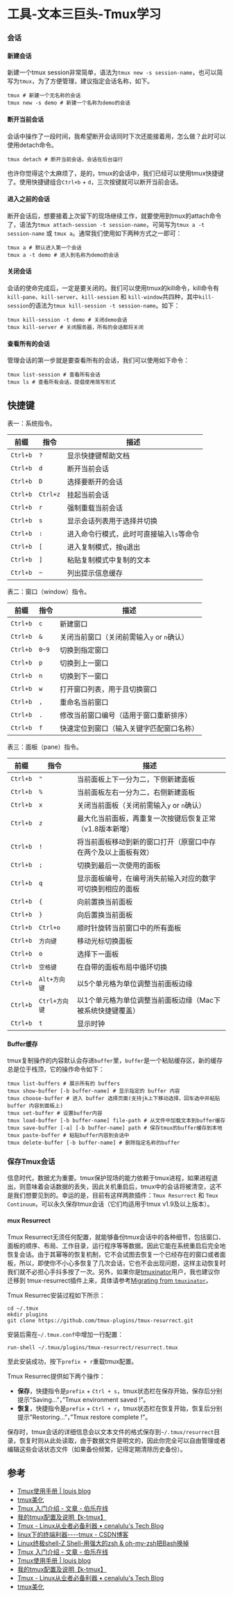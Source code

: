 # 工具-文本三巨头-Tmux学习

### 会话

#### 新建会话

新建一个tmux session非常简单，语法为`tmux new -s session-name`，也可以简写为`tmux`，为了方便管理，建议指定会话名称，如下。

```
tmux # 新建一个无名称的会话
tmux new -s demo # 新建一个名称为demo的会话

```

#### 断开当前会话

会话中操作了一段时间，我希望断开会话同时下次还能接着用，怎么做？此时可以使用detach命令。

```
tmux detach # 断开当前会话，会话在后台运行

```

也许你觉得这个太麻烦了，是的，tmux的会话中，我们已经可以使用tmux快捷键了。使用快捷键组合`Ctrl+b` + `d`，三次按键就可以断开当前会话。

#### 进入之前的会话

断开会话后，想要接着上次留下的现场继续工作，就要使用到tmux的attach命令了，语法为`tmux attach-session -t session-name`，可简写为`tmux a -t session-name` 或 `tmux a`。通常我们使用如下两种方式之一即可：

```
tmux a # 默认进入第一个会话
tmux a -t demo # 进入到名称为demo的会话

```

#### 关闭会话

会话的使命完成后，一定是要关闭的。我们可以使用tmux的kill命令，kill命令有`kill-pane`、`kill-server`、`kill-session` 和 `kill-window`共四种，其中`kill-session`的语法为`tmux kill-session -t session-name`。如下：

```
tmux kill-session -t demo # 关闭demo会话
tmux kill-server # 关闭服务器，所有的会话都将关闭

```

#### 查看所有的会话

管理会话的第一步就是要查看所有的会话，我们可以使用如下命令：

```
tmux list-session # 查看所有会话
tmux ls # 查看所有会话，提倡使用简写形式

```

## 快捷键


表一：系统指令。

| 前缀 | 指令 | 描述 |
| --- | --- | --- |
| `Ctrl+b` | `?` | 显示快捷键帮助文档 |
| `Ctrl+b` | `d` | 断开当前会话 |
| `Ctrl+b` | `D` | 选择要断开的会话 |
| `Ctrl+b` | `Ctrl+z` | 挂起当前会话 |
| `Ctrl+b` | `r` | 强制重载当前会话 |
| `Ctrl+b` | `s` | 显示会话列表用于选择并切换 |
| `Ctrl+b` | `:` | 进入命令行模式，此时可直接输入`ls`等命令 |
| `Ctrl+b` | `[` | 进入复制模式，按`q`退出 |
| `Ctrl+b` | `]` | 粘贴复制模式中复制的文本 |
| `Ctrl+b` | `~` | 列出提示信息缓存 |

表二：窗口（window）指令。

| 前缀 | 指令 | 描述 |
| --- | --- | --- |
| `Ctrl+b` | `c` | 新建窗口 |
| `Ctrl+b` | `&` | 关闭当前窗口（关闭前需输入`y` or `n`确认） |
| `Ctrl+b` | `0~9` | 切换到指定窗口 |
| `Ctrl+b` | `p` | 切换到上一窗口 |
| `Ctrl+b` | `n` | 切换到下一窗口 |
| `Ctrl+b` | `w` | 打开窗口列表，用于且切换窗口 |
| `Ctrl+b` | `,` | 重命名当前窗口 |
| `Ctrl+b` | `.` | 修改当前窗口编号（适用于窗口重新排序） |
| `Ctrl+b` | `f` | 快速定位到窗口（输入关键字匹配窗口名称） |

表三：面板（pane）指令。

| 前缀 | 指令 | 描述 |
| --- | --- | --- |
| `Ctrl+b` | `"` | 当前面板上下一分为二，下侧新建面板 |
| `Ctrl+b` | `%` | 当前面板左右一分为二，右侧新建面板 |
| `Ctrl+b` | `x` | 关闭当前面板（关闭前需输入`y` or `n`确认） |
| `Ctrl+b` | `z` | 最大化当前面板，再重复一次按键后恢复正常（v1.8版本新增） |
| `Ctrl+b` | `!` | 将当前面板移动到新的窗口打开（原窗口中存在两个及以上面板有效） |
| `Ctrl+b` | `;` | 切换到最后一次使用的面板 |
| `Ctrl+b` | `q` | 显示面板编号，在编号消失前输入对应的数字可切换到相应的面板 |
| `Ctrl+b` | `{` | 向前置换当前面板 |
| `Ctrl+b` | `}` | 向后置换当前面板 |
| `Ctrl+b` | `Ctrl+o` | 顺时针旋转当前窗口中的所有面板 |
| `Ctrl+b` | `方向键` | 移动光标切换面板 |
| `Ctrl+b` | `o` | 选择下一面板 |
| `Ctrl+b` | `空格键` | 在自带的面板布局中循环切换 |
| `Ctrl+b` | `Alt+方向键` | 以5个单元格为单位调整当前面板边缘 |
| `Ctrl+b` | `Ctrl+方向键` | 以1个单元格为单位调整当前面板边缘（Mac下被系统快捷键覆盖） |
| `Ctrl+b` | `t` | 显示时钟 |


#### **Buffer缓存**

tmux复制操作的内容默认会存进`buffer`里，`buffer`是一个粘贴缓存区，新的缓存总是位于栈顶，它的操作命令如下：

```
tmux list-buffers # 展示所有的 buffers
tmux show-buffer [-b buffer-name] # 显示指定的 buffer 内容
tmux choose-buffer # 进入 buffer 选择页面(支持jk上下移动选择，回车选中并粘贴 buffer 内容到面板上)
tmux set-buffer # 设置buffer内容
tmux load-buffer [-b buffer-name] file-path # 从文件中加载文本到buffer缓存
tmux save-buffer [-a] [-b buffer-name] path # 保存tmux的buffer缓存到本地
tmux paste-buffer # 粘贴buffer内容到会话中
tmux delete-buffer [-b buffer-name] # 删除指定名称的buffer

```

### 保存Tmux会话

信息时代，数据尤为重要。tmux保护现场的能力依赖于tmux进程，如果进程退出，则意味着会话数据的丢失，因此关机重启后，tmux中的会话将被清空，这不是我们想要见到的。幸运的是，目前有这样两款插件：`Tmux Resurrect` 和 `Tmux Continuum`，可以永久保存tmux会话（它们均适用于tmux v1.9及以上版本）。

#### mux Resurrect

Tmux Resurrect无须任何配置，就能够备份tmux会话中的各种细节，包括窗口、面板的顺序、布局、工作目录，运行程序等等数据。因此它能在系统重启后完全地恢复会话。由于其幂等的恢复机制，它不会试图去恢复一个已经存在的窗口或者面板，所以，即使你不小心多恢复了几次会话，它也不会出现问题，这样主动恢复时我们就不必担心手抖多按了一次。另外，如果你是[tmuxinator](https://github.com/tmuxinator/tmuxinator)用户，我也建议你迁移到 tmux-resurrect插件上来，具体请参考[Migrating from `tmuxinator`](https://github.com/tmux-plugins/tmux-resurrect/blob/master/docs/migrating_from_tmuxinator.md#migrating-from-tmuxinator)。

Tmux Resurrec安装过程如下所示：

```
cd ~/.tmux
mkdir plugins
git clone https://github.com/tmux-plugins/tmux-resurrect.git

```

安装后需在`~/.tmux.conf`中增加一行配置：

```
run-shell ~/.tmux/plugins/tmux-resurrect/resurrect.tmux

```

至此安装成功，按下`prefix + r`重载tmux配置。

Tmux Resurrec提供如下两个操作：

*   **保存**，快捷指令是`prefix` + `Ctrl + s`，tmux状态栏在保存开始，保存后分别提示”Saving…”，”Tmux environment saved !”。
*   **恢复**，快捷指令是`prefix` + `Ctrl + r`，tmux状态栏在恢复开始，恢复后分别提示”Restoring…”，”Tmux restore complete !”。

保存时，tmux会话的详细信息会以文本文件的格式保存到`~/.tmux/resurrect`目录，恢复时则从此处读取，由于数据文件是明文的，因此你完全可以自由管理或者编辑这些会话状态文件（如果备份频繁，记得定期清除历史备份）。


## 参考

* [Tmux使用手册 | louis blog](http://louiszhai.github.io/2017/09/30/tmux/#Buffer%E7%BC%93%E5%AD%98)
* [tmux美化](https://github.com/gpakosz/.tmux)
* [Tmux 入门介绍 - 文章 - 伯乐在线](http://blog.jobbole.com/87278/)
* [我的tmux配置及说明【k-tmux】](http://www.wklken.me/posts/2015/08/06/linux-tmux.html)
* [Tmux - Linux从业者必备利器 • cenalulu's Tech Blog](http://cenalulu.github.io/linux/tmux/)
* [linux下的终端利器----tmux - CSDN博客](http://blog.csdn.net/gatieme/article/details/49301037)
* [Linux终极shell-Z Shell-用强大的zsh & oh-my-zsh把Bash换掉](http://www.linuxdiyf.com/linux/24777.html)
* [Tmux 入门介绍 - 文章 - 伯乐在线](http://blog.jobbole.com/87278/)
* [Tmux使用手册 | louis blog](http://louiszhai.github.io/2017/09/30/tmux/#Buffer%E7%BC%93%E5%AD%98)
* [我的tmux配置及说明【k-tmux】](http://www.wklken.me/posts/2015/08/06/linux-tmux.html)
* [Tmux - Linux从业者必备利器 • cenalulu's Tech Blog](http://cenalulu.github.io/linux/tmux/)
* [tmux美化](https://github.com/gpakosz/.tmux)
